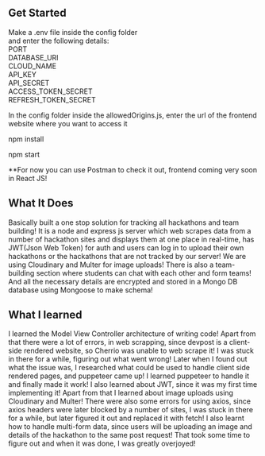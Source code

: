 ## Get Started 
Make a .env file inside the config folder\
    and enter the following details:\
        PORT\
        DATABASE_URI\
        CLOUD_NAME\
        API_KEY\
        API_SECRET\
        ACCESS_TOKEN_SECRET\
        REFRESH_TOKEN_SECRET

In the config folder inside the allowedOrigins.js, enter the url of the frontend website where you want to access it

npm install

npm start

**For now you can use Postman to check it out, frontend coming very soon in React JS!

## What It Does
Basically built a one stop solution for tracking all hackathons and team building!
It is a node and express js server which web scrapes data from a number of hackathon sites and displays them at one place in real-time, has JWT(Json Web Token) for auth and users can log in to upload their
own hackathons or the hackathons that are not tracked by our server! We are using Cloudinary and Multer for image uploads! There is also a team-building section where
students can chat with each other and form teams! And all the necessary details are encrypted and stored in a Mongo DB database using Mongoose to make schema!

## What I learned
I learned the Model View Controller architecture of writing code! Apart from that there were a lot of errors, in web scrapping, since devpost is a client-side rendered website, so Cherrio was unable to web scrape it! I was stuck in there for a while, figuring out what went wrong! Later when I found out what the issue was, I researched what could be used to handle client side rendered pages, and puppeteer came up! I learned puppeteer to handle it and finally made it work! I also learned about JWT, since it was my first time implementing it! Apart from that I learned about image uploads using Cloudinary and Multer! There were also some errors for using axios, since axios headers were later blocked by a number of sites, I was stuck in there for a while, but later figured it out and replaced it with fetch! I also learnt how to handle multi-form data, since users will be uploading an image and details of the hackathon to the same post request! That took some time to figure out and when it was done, I was greatly overjoyed! 
